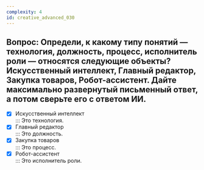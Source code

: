```yaml
---
complexity: 4
id: creative_advanced_030
---
```

## Вопрос: Определи, к какому типу понятий — технология, должность, процесс, исполнитель роли — относятся следующие объекты? Искусственный интеллект, Главный редактор, Закупка товаров, Робот-ассистент. Дайте максимально развернутый письменный ответ, а потом сверьте его с ответом ИИ.

- [x] Искусственный интеллект  
  ::: Это технология.  
- [x] Главный редактор  
  ::: Это должность.  
- [x] Закупка товаров  
  ::: Это процесс.  
- [x] Робот-ассистент  
  ::: Это исполнитель роли. 
